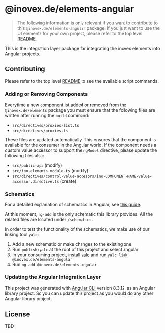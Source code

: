 # @inovex.de/elements-angular

> The following information is only relevant if you want to contribute to this `@inovex.de/elements-angular`
> package. If you just want to use the UI elements for your own project, please refer to the top level
> [README](../../../README.md).

This is the integration layer package for integrating the inovex elements into Angular projects.

## Contributing

Please refer to the top level [README](../../../README.md) to see the available script commands.

### Adding or Removing Components

Everytime a new component ist added or removed from the `@inovex.de/elements` package you must ensure that
the following files are written after running the `build` command:

- `src/directives/proxies-list.ts`
- `src/directives/proxies.ts`

These files are updated automatically. This ensures that the component is available for the consumer in
the Angular world. If the component needs a custom value accessor to support the `ngModel` directive,
please update the following files also:

- `src/public-api` (modify)
- `src/ino-elements.module.ts` (modify)
- `src/directives/control-value-accesors/ino-COMPONENT-NAME-value-accessor.directive.ts` (create)

### Schematics
For a detailed explanation of schematics in Angular, see [this guide](https://angular.io/guide/schematics).

At this moment, `ng-add` is the only schematic this library provides.
All the related files are located under `/schematics`.

In order to test the functionality of the schematics, we make use of our linking tool `yalc`:
1. Add a new schematic or make changes to the existing one
2. Run `publish:yalc` at the root of this project and select angular
3. In your consuming project, install [yalc](https://github.com/wclr/yalc) and run `yalc link @inovex.de/elements-angular`
4. Run `ng add @inovex.de/elements-angular`

### Updating the Angular Integration Layer

This project was generated with [Angular CLI](https://github.com/angular/angular-cli) version 8.3.12.
as an Angular library project. So you can update this project as you would do any other Angular
library project.

## License

TBD
